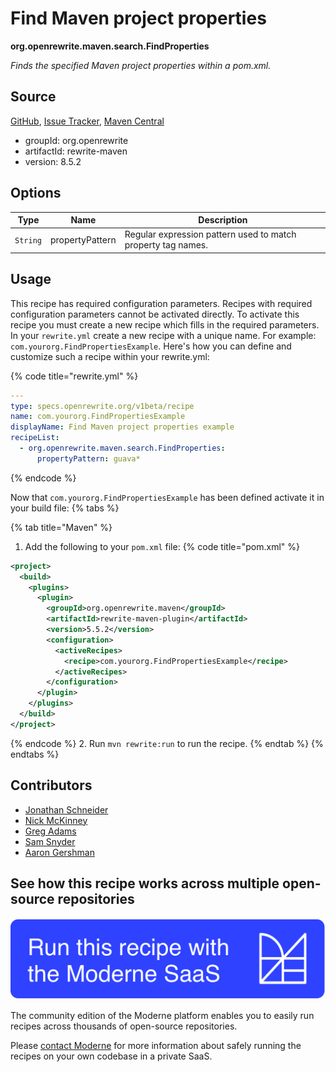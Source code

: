 # Find Maven project properties

**org.openrewrite.maven.search.FindProperties**

_Finds the specified Maven project properties within a pom.xml._

## Source

[GitHub](https://github.com/openrewrite/rewrite/blob/main/rewrite-maven/src/main/java/org/openrewrite/maven/search/FindProperties.java), [Issue Tracker](https://github.com/openrewrite/rewrite/issues), [Maven Central](https://central.sonatype.com/artifact/org.openrewrite/rewrite-maven/8.5.2/jar)

* groupId: org.openrewrite
* artifactId: rewrite-maven
* version: 8.5.2

## Options

| Type | Name | Description |
| -- | -- | -- |
| `String` | propertyPattern | Regular expression pattern used to match property tag names. |


## Usage

This recipe has required configuration parameters. Recipes with required configuration parameters cannot be activated directly. To activate this recipe you must create a new recipe which fills in the required parameters. In your `rewrite.yml` create a new recipe with a unique name. For example: `com.yourorg.FindPropertiesExample`.
Here's how you can define and customize such a recipe within your rewrite.yml:

{% code title="rewrite.yml" %}
```yaml
---
type: specs.openrewrite.org/v1beta/recipe
name: com.yourorg.FindPropertiesExample
displayName: Find Maven project properties example
recipeList:
  - org.openrewrite.maven.search.FindProperties:
      propertyPattern: guava*
```
{% endcode %}

Now that `com.yourorg.FindPropertiesExample` has been defined activate it in your build file:
{% tabs %}

{% tab title="Maven" %}
1. Add the following to your `pom.xml` file:
{% code title="pom.xml" %}
```xml
<project>
  <build>
    <plugins>
      <plugin>
        <groupId>org.openrewrite.maven</groupId>
        <artifactId>rewrite-maven-plugin</artifactId>
        <version>5.5.2</version>
        <configuration>
          <activeRecipes>
            <recipe>com.yourorg.FindPropertiesExample</recipe>
          </activeRecipes>
        </configuration>
      </plugin>
    </plugins>
  </build>
</project>
```
{% endcode %}
2. Run `mvn rewrite:run` to run the recipe.
{% endtab %}
{% endtabs %}

## Contributors
* [Jonathan Schneider](mailto:jkschneider@gmail.com)
* [Nick McKinney](mailto:mckinneynicholas@gmail.com)
* [Greg Adams](mailto:greg@moderne.io)
* [Sam Snyder](mailto:sam@moderne.io)
* [Aaron Gershman](mailto:aegershman@gmail.com)


## See how this recipe works across multiple open-source repositories

[![Moderne Link Image](/.gitbook/assets/ModerneRecipeButton.png)](https://app.moderne.io/recipes/org.openrewrite.maven.search.FindProperties)

The community edition of the Moderne platform enables you to easily run recipes across thousands of open-source repositories.

Please [contact Moderne](https://moderne.io/product) for more information about safely running the recipes on your own codebase in a private SaaS.
